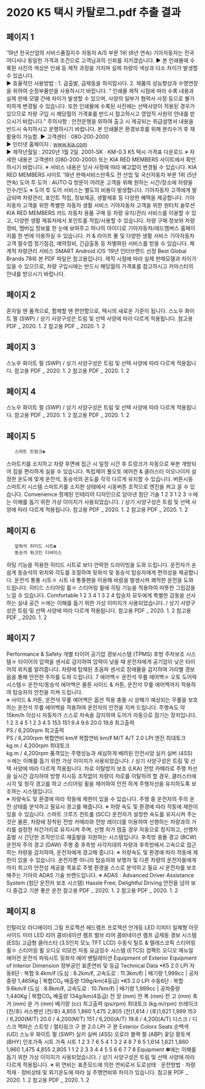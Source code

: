 # 2020 K5 택시 카탈로그.pdf 추출 결과

## 페이지 1

’19년 한국산업의 서비스품질지수
자동차 A/S 부문 1위 (6년 연속)
               기아자동차는 전국 어디서나 동일한 가격과 조건으로 고객님과의 신뢰를 지키겠습니다.
▶ 본 인쇄물에 수록된 사진의 색상은 인쇄 등 제작 과정을 거치며 실제 차량의 색상과 다소 차이가 발생할 수 있습니다.    
▶ 효율적인 사용방법 : 1. 급출발, 급제동을 하지맙시다.   2. 제품의 성능향상과 수명연장을 위하여 순정부품만을 사용하시기 바랍니다.
 “ 인쇄물 제작 시점에 따라 수록 내용과 실제 판매 모델 간에 차이가 발생할 수 있으며, 사양의 일부가 협력사 사정 등으로 불가피하게 변경될 수 있습니다. 
    또한 인쇄물에 수록된 사진에는 선택사양이 적용된 경우가 있으므로 차량 구입 시 해당월의 가격표를 반드시 참고하시고 영업직 사원의 안내를 받으시기 바랍니다.”
    주의사항 : 안전운행을 위하여 출고 시 제공되는 취급설명서 내용을 반드시 숙지하시고 운행하시기 바랍니다.
    본 인쇄물은 환경보호를 위해 분리수거 후 재활용이 가능함.
▶ 고객센터 : 080-200-2000  
▶ 인터넷 홈페이지 : www.kia.com         
▶ 제작년월일 : 2020년 1월 2일.   2001-SK · KM-0.3
K5 택시 가격표 다운로드
※ 자세한 내용은 고객센터 (080-200-2000) 또는 KIA RED MEMBERS 사이트에서 확인하시기 바랍니다.   ※ 서비스 내용은 당사 사정에 따라 예고없이 변경될 수 있습니다.
KIA RED MEMBERS 사이트
’18년 판매서비스만족도 
전 산업 및 국산자동차 부문 1위 (5년 연속)
도어 투 도어 : 
AUTO Q 방문이 어려운 고객을 위해  원하는 
시간/장소에 차량을 인수/인도
※ 도어 투 도어 서비스는 별도의 비용이 발생합니다.
기아자동차 고객에게 발급되며 차량관리, 포인트 적립,
정보제공, 생활제휴 등 다양한 혜택을 제공합니다.
기아자동차 고객을 위한 특별한 자동차 생활 서비스
기아자동차 고객을 위한 원터치 솔루션
KIA RED MEMBERS 카드
자동차 용품 구매 등 차량 유지/관리 서비스를 이용할 수 있고,
다양한 생활 제휴처에서 포인트를 적립/사용할 수 있습니다.
차량 구매 정보와 차량 정비, 멤버십 정보를 한 눈에 
보여주고 하나의 아이디로 기아자동차/레드멤버스 
홈페이지를 한 번에 이용하실 수 있습니다.
카 & 라이프 몰 및 다양한 생활 서비스
기아자동차 고객 필수앱
정기점검, 예약정비, 긴급출동 등 차별화된 
서비스를 받을 수 있습니다.
체계적 차량관리 서비스
SMART
Android
iOS
‘19년 인터브랜드 선정 
Best Global Brands 78위
본 PDF 파일은 참고용입니다. 
제작 시점에 따라 실제 판매모델과 차이가 있을 수 
있으므로, 차량 구입시에는 반드시 해당월의 가격표를 
참고하시고 카마스터의 안내를 받으시기 바랍니다.


## 페이지 2

혼자일 땐 품격으로, 함께할 땐 편안함으로, 
택시의 새로운 기준이 됩니다.
스노우 화이트 펄 (SWP) / 상기 사양구성은 트림 및 선택 사양에 따라 다르게 적용됩니다.
참고용 PDF _ 2020. 1. 2
참고용 PDF _ 2020. 1. 2


## 페이지 3

스노우 화이트 펄 (SWP) / 상기 사양구성은 트림 및 선택 사양에 따라 다르게 적용됩니다.
참고용 PDF _ 2020. 1. 2
참고용 PDF _ 2020. 1. 2


## 페이지 4

스노우 화이트 펄 (SWP) / 상기 사양구성은 트림 및 선택 사양에 따라 다르게 적용됩니다.
참고용 PDF _ 2020. 1. 2
참고용 PDF _ 2020. 1. 2


## 페이지 5

       스마트 트렁크✽
스마트키를 소지하고 차량 후면에 접근 시 
일정 시간 후 트렁크가 자동으로 부분 개방되어 
짐을 편리하게 실을 수 있습니다.
       독립제어 풀오토 에어컨 & 클러스터 이오나이저
설정한 온도에 맞게 운전석, 동승석의 온도를 각각 다르게 유지할 수 있습니다.
       버튼시동 스마트키 시스템
스마트키를 소지한 상태에서 시동버튼 
조작으로 엔진을 켜고 끌 수 있습니다.
Convenience
정제된 인테리어 디자인으로 담아낸 첨단 기술
1
2
3
1
2
3
✽에는 이해를 돕기 위한 가상 이미지가 사용되었습니다. / 상기 사양구성은 트림 및 선택 사양에 따라 다르게 적용됩니다.
참고용 PDF _ 2020. 1. 2
참고용 PDF _ 2020. 1. 2


## 페이지 6

       앞좌석 히티드 시트✽
       동승석 워크인 디바이스
히팅 기능을 적용한 히티드 시트로 
보다 안락한 드라이빙을 도와 드립니다.
운전자가 손쉽게 동승석의 위치와 각도를 조절하여
뒷좌석 및 동승석 탑승자에게 편의성을 제공합니다.
       운전석 통풍 시트✽
시트 내 통풍팬을 이용해 바람을 발생시켜 쾌적한 운전을 도와 드립니다.
       히티드 스티어링 휠✽
스티어링 휠에 히팅 기능을 적용하여 
따뜻한 그립감을 느낄 수 있습니다.
Comfortable
1
2
3
4
1
3
2
4
탑승자 모두에게 특별한 감동을 선사하는 실내 공간
✽에는 이해를 돕기 위한 가상 이미지가 사용되었습니다. / 상기 사양구성은 트림 및 선택 사양에 따라 다르게 적용됩니다.
참고용 PDF _ 2020. 1. 2
참고용 PDF _ 2020. 1. 2


## 페이지 7

Performance & Safety
       개별 타이어 공기압 경보시스템 (TPMS)
       후방 주차보조 시스템✽
타이어의 압력을 센서로 감지하여 압력이 낮을 때 
운전자에게 공기압이 낮은 타이어의 위치를 알려줍니다.
차량에 탑재된 초음파 센서로 장애물을 감지하여 거리별 
경보음을 통해 안전한 주차를 도와 드립니다.
       7 에어백✽
       운전석 무릎 에어백✽
       오토 도어락 시스템✽
운전석/동승석 에어백은 물론 사이드 & 커튼, 운전석 무릎 에어백까지 적용하여 
탑승자의 안전을 지켜 드립니다.   
※ 사이드 & 커튼, 운전석 무릎 에어백은 옵션 적용
충돌 시 상해가 예상되는 무릎을 보호하는 운전석 무릎 
에어백을 적용하여 운전자의 안전을 지켜 드립니다.
주행속도 약 15km/h 이상시 자동차가 스스로 
차속을 감지하여 도어가 자동으로 잠기는 장치입니다.
1
2
3
4
5
1
2
3
4
5
153
151
9.4
9.6
20.0
19.8
최고출력  
PS / 6,200rpm
최고출력  
PS / 6,200rpm
복합연비 
 km/ℓ
복합연비 
 km/ℓ
M/T
A/T
2.0 LPI 엔진
최대토크   
kg.m / 4,200rpm
최대토크   
kg.m / 4,200rpm
품격있는 주행성능과 세심하게 배려된 안전사양
실키 실버 (4SS)
✽에는 이해를 돕기 위한 가상 이미지가 사용되었습니다. / 상기 사양구성은 트림 및 선택 사양에 따라 다르게 적용됩니다.
차로 이탈방지 보조 (LKA)
전방 카메라로 주행 차선을 실시간 감지하여 방향 지시등 
조작없이 차량이 차로를 이탈하려 할 경우, 클러스터에 
시각 및 청각 경고를 하고 스티어링 휠을 제어하여 안전
하게 주행차선을 유지하도록 보조하는 시스템입니다.    
※ 차량속도 및 환경에 따라 작동에 제한이 있을 수 있습니다.
주행 중 운전자의 주의 운전 상태를 분석하고 필요시 
경고를 해줍니다.
※ 차량 속도 및 환경에 따라 작동에 제한이 있을 수 있습니다.
스마트 크루즈 컨트롤 (SCC)
운전자가 설정한 속도를 유지시켜 주는 것은 물론, 차량에 
장착된 전방 카메라와 전방 레이더를 이용하여 선행하는 
차량과의 거리를 설정한 차간거리로 유지시켜 주며, 선행
차가 멈출 경우 자동으로 정지하고, 선행차 출발 시 간단한 
조작만으로 재출발을 지원하는 시스템입니다.
후측방 충돌 경고 (BCW)
운전자 주의 경고 (DAW)
주행 중 후측방 사각지대의 차량과 후측방에서 고속으로 
접근하는 차량을 감지하여, 운전자에게 경고해 줍니다. 
※ 차량속도 및 환경에 따라 작동에 제한이 있을 수 있습니다.
운전자뿐 아니라 탑승자와 보행자 및 다른 차량의 운전자들에게까지
최고의 안전성 제공을 목표로 주행 환경을 스스로 분석하고
필요 시 운전자를 보조해주는 기아의 ADAS 기술 브랜드입니다.
※ ADAS : Advanced Driver Assistance System (첨단 운전자 보조 시스템)
Hassle Free, Delightful Driving
안전을 넘어 보다 즐겁고 기분 좋은 운전
참고용 PDF _ 2020. 1. 2
참고용 PDF _ 2020. 1. 2


## 페이지 8

인탈리오 라디에이터 그릴
프로젝션 헤드램프
프로젝션 안개등
LED 리피터 일체형 아웃사이드 미러
LED 리어 콤비네이션 램프
벌브 리어 콤비네이션 램프
급제동 경보 시스템 (ESS)
고급형 클러스터 (3.5인치 모노 TFT LCD)
수동식 틸트 & 텔레스코픽 스티어링 휠✽
스티어링 휠 오디오 리모컨
자동 요금징수 시스템 (ETCS)
컴팩트 오디오
매뉴얼 에어컨
운전석 파워시트
뒷좌석 에어 벤틸레이션
Equipment of Exterior
Equipment of Interior
Dimension
정부공인 표준연비 및 등급
Technical Data
•K5 2.0 LPI 자동6단 : 복합 9.4km/ℓ (도심 : 8.2km/ℓ, 고속도로 : 11.3km/ℓ) | 배기량 1,999cc | 공차중량 1,465Kg | 복합CO₂ 배출량 139g/km(4등급)
•K5 2.0 LPI 수동6단 : 복합 9.6km/ℓ (도심 : 8.8km/ℓ, 고속도로 : 10.7km/ℓ) | 배기량 1,999cc | 공차중량 1,440Kg | 복합CO₂ 배출량 134g/km(4등급)
전   장           (mm)
전   폭           (mm)
전   고           (mm)
축   거           (mm)
윤   거           (mm)
배기량                   (cc)
최고출력       (ps/rpm)
최대토크   (kg.m/rpm)
브레이크           (전/후)
서스펜션           (전/후)
4,855
1,860
1,475
2,805
(전)1,614 / (후)1,621
1,999
153 / 6,200(M/T)
20.0 / 4,200(M/T)
151 / 6,200(A/T)
19.8 / 4,200(A/T)
디스크 / 디스크
맥퍼슨 스트럿 / 멀티링크
구        분
2.0 LPI
구        분
Exterior Colors
Seats
순백색
 (UD)
스노우 화이트 펄
(SWP)
실키 실버
 (4SS)
오로라 블랙 펄
 (ABP)
꽃담 황토색 
(BHY)
인조가죽 시트
가죽 시트
1
2
3
7
6
5
4
1
3
2
4
8
7
6
5
1,614
1,621
1,860
1,860
1,475
4,855
2,805
1
1
2
2
3
3
4
4
5
5
6
6
7
7
8
Equipment
✽에는 이해를 돕기 위한 가상 이미지가 사용되었습니다. / 상기 사양구성은 트림 및 선택 사양에 따라 다르게 적용됩니다.
※ 위 연비는 표준모드에 의한 연비로서 도로상태ㆍ운전방법ㆍ차량적재ㆍ정비상태 및 외기온도에 따라 실 주행연비와 차이가 있습니다.
참고용 PDF _ 2020. 1. 2
참고용 PDF _ 2020. 1. 2



